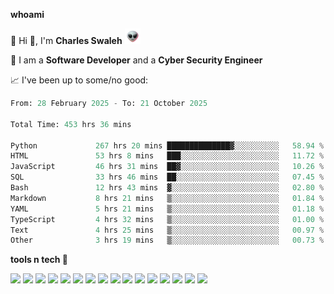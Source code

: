 **whoami**

🤪 Hi 👋, I'm **Charles Swaleh** <img src="alien.gif" height="25px">

🤖 I am a **Software Developer** and a **Cyber Security Engineer**

📈 I've been up to some/no good:

<!--START_SECTION:waka-->

```python
From: 28 February 2025 - To: 21 October 2025

Total Time: 453 hrs 36 mins

Python             267 hrs 20 mins ██████████████▓░░░░░░░░░░   58.94 %
HTML               53 hrs 8 mins   ███░░░░░░░░░░░░░░░░░░░░░░   11.72 %
JavaScript         46 hrs 31 mins  ██▓░░░░░░░░░░░░░░░░░░░░░░   10.26 %
SQL                33 hrs 46 mins  ██░░░░░░░░░░░░░░░░░░░░░░░   07.45 %
Bash               12 hrs 43 mins  ▓░░░░░░░░░░░░░░░░░░░░░░░░   02.80 %
Markdown           8 hrs 21 mins   ▒░░░░░░░░░░░░░░░░░░░░░░░░   01.84 %
YAML               5 hrs 21 mins   ▒░░░░░░░░░░░░░░░░░░░░░░░░   01.18 %
TypeScript         4 hrs 32 mins   ▒░░░░░░░░░░░░░░░░░░░░░░░░   01.00 %
Text               4 hrs 25 mins   ▒░░░░░░░░░░░░░░░░░░░░░░░░   00.97 %
Other              3 hrs 19 mins   ▒░░░░░░░░░░░░░░░░░░░░░░░░   00.73 %
```

<!--END_SECTION:waka-->


**tools n tech 🔭**

![](https://img.shields.io/badge/OS-Linux-informational?style=flat&logo=linux&logoColor=white&color=800020)
![](https://img.shields.io/badge/Code-JavaScript-informational?style=flat&logo=javascript&logoColor=white&color=800020)
![](https://img.shields.io/badge/Code-Python-informational?style=flat&logo=python&logoColor=white&color=800020)
![](https://img.shields.io/badge/Code-C-informational?style=flat&logo=c&logoColor=white&color=800020)
![](https://img.shields.io/badge/Code-Ruby-informational?style=flat&logo=ruby&logoColor=white&color=800020)
![](https://img.shields.io/badge/Code-Go-informational?style=flat&logo=go&logoColor=white&color=800020)
![](https://img.shields.io/badge/Framework-React-informational?style=flat&logo=react&logoColor=white&color=800020)
![](https://img.shields.io/badge/Framework-Django-informational?style=flat&logo=django&logoColor=white&color=800020)
![](https://img.shields.io/badge/Framework-Flask-informational?style=flat&logo=flask&logoColor=white&color=800020)
![](https://img.shields.io/badge/Framework-Rails-informational?style=flat&logo=Ruby&logoColor=white&color=800020)
![](https://img.shields.io/badge/Shell-Bash-informational?style=flat&logo=gnu-bash&logoColor=white&color=800020)
![](https://img.shields.io/badge/DB-PostgreSQL-informational?style=flat&logo=postgresql&logoColor=white&color=800020)
![](https://img.shields.io/badge/DB-MySQL-informational?style=flat&logo=mysql&logoColor=white&color=800020)
![](https://img.shields.io/badge/CI/CD-Docker-informational?style=flat&logo=docker&logoColor=white&color=800020)
![](https://img.shields.io/badge/CI/CD-Kubernetes-informational?style=flat&logo=kubernetes&logoColor=white&color=800020)
![](https://img.shields.io/badge/CI/CD-Jenkins-informational?style=flat&logo=jenkins&logoColor=white&color=800020)

<!-- **stats 🔭**

[![Charles's GitHub stats](https://github-readme-stats.vercel.app/api?username=mashm3ll0w&count_private=true&show_icons=true&theme=maroongold&include_all_commits=true)](https://github.com/anuraghazra/github-readme-stats)             [![Top Langs](https://github-readme-stats.vercel.app/api/top-langs/?username=mashm3ll0w&layout=compact&theme=maroongold&langs_count=6)](https://github.com/anuraghazra/github-readme-stats) -->
